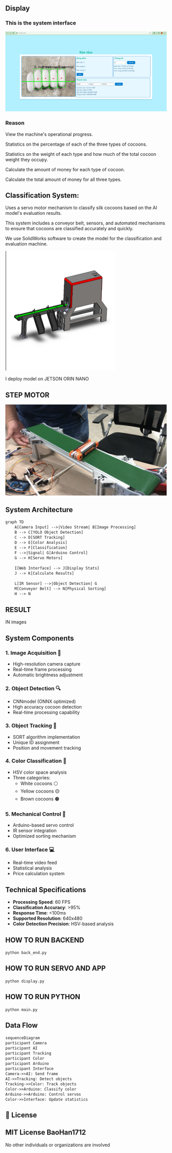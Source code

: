 <h2>Display</h2>

<h3>This is the system interface</h3>

<img src="images/img.png" alt="System Image">

<h3>Reason</h3>

View the machine's operational progress.

Statistics on the percentage of each of the three types of cocoons.

Statistics on the weight of each type and how much of the total cocoon weight they occupy.

Calculate the amount of money for each type of cocoon.

Calculate the total amount of money for all three types.

<h2>Classification System:</h2>

Uses a servo motor mechanism to classify silk cocoons based on the AI model's evaluation results. 

This system includes a conveyor belt, sensors, and automated mechanisms to ensure that cocoons are classified accurately and quickly.

We use SolidWorks software to create the model for the classification and evaluation machine.

<img src="images/img1.png" alt="System Image">

I deploy model on JETSON ORIN NANO

<h2>STEP MOTOR</h2>

<img src="images\dongco.jpg" alt="System Image">

<h2>System Architecture</h2>

```mermaid
graph TD
    A[Camera Input] -->|Video Stream| B[Image Processing]
    B --> C[YOLO Object Detection]
    C --> D[SORT Tracking]
    D --> E[Color Analysis]
    E --> F[Classification]
    F -->|Signal| G[Arduino Control]
    G --> H[Servo Motors]
    
    I[Web Interface] --> J[Display Stats]
    J --> K[Calculate Results]
    
    L[IR Sensor] -->|Object Detection| G
    M[Conveyor Belt] --> N[Physical Sorting]
    H --> N
```

<h2>RESULT</h2>

IN  images



<h2>System Components</h2>

### 1. Image Acquisition 🎥
- High-resolution camera capture
- Real-time frame processing
- Automatic brightness adjustment

### 2. Object Detection 🔍
- CNNmodel (ONNX optimized)
- High accuracy cocoon detection
- Real-time processing capability

### 3. Object Tracking 🎯
- SORT algorithm implementation
- Unique ID assignment
- Position and movement tracking

### 4. Color Classification 🎨
- HSV color space analysis
- Three categories:
  - White cocoons ⚪
  - Yellow cocoons 🟡
  - Brown cocoons 🟤

### 5. Mechanical Control 🔧
- Arduino-based servo control
- IR sensor integration
- Optimized sorting mechanism

### 6. User Interface 💻
- Real-time video feed
- Statistical analysis
- Price calculation system

<h2>Technical Specifications</h2>

- **Processing Speed**: 60 FPS
- **Classification Accuracy**: >95%
- **Response Time**: <100ms
- **Supported Resolution**: 640x480
- **Color Detection Precision**: HSV-based analysis

<h2>HOW TO RUN BACKEND</h2>

```python back_end.py```

<h2>HOW TO RUN SERVO AND APP</h2>

```python display.py```

<h2>HOW TO RUN PYTHON</h2>

```python main.py```

<h2>Data Flow</h2>

```mermaid
sequenceDiagram
participant Camera
participant AI
participant Tracking
participant Color
participant Arduino
participant Interface
Camera->>AI: Send frame
AI->>Tracking: Detect objects
Tracking->>Color: Track objects
Color->>Arduino: Classify color
Arduino->>Arduino: Control servos
Color->>Interface: Update statistics
```
## 📝 License
MIT License BaoHan1712
------
No other individuals or organizations are involved
